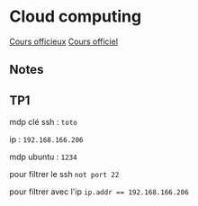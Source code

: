 # Cloud computing

[Cours officieux](http://perso.univ-lyon1.fr/fabien.rico/site/cloud:2019:start)
[Cours officiel](http://perso.univ-lyon1.fr/jean-patrick.gelas/UE_Cloud_CCI/)

## Notes

## TP1

mdp clé ssh : `toto`

ip : `192.168.166.206`

mdp ubuntu : `1234`

pour filtrer le ssh `not port 22`

pour filtrer avec l'ip `ip.addr == 192.168.166.206`
